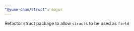 ```yaml
---
"@yume-chan/struct": major
---
```


Refactor struct package to allow `struct`s to be used as `field`
